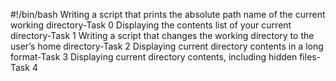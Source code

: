 #!/bin/bash
Writing a script that prints the absolute path name of the current working directory-Task 0
Displaying the contents list of your current directory-Task 1 
Writing a script that changes the working directory to the user’s home directory-Task 2
Displaying current directory contents in a long format-Task 3
Displaying current directory contents, including hidden files-Task 4

